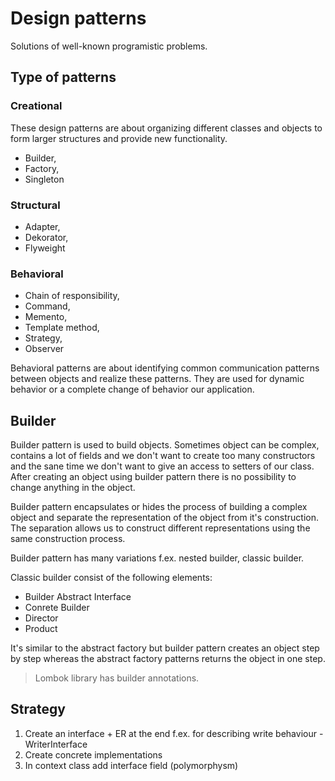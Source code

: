 # Design patterns

Solutions of well-known programistic problems.

## Type of patterns

### Creational 

These design patterns are about organizing different classes and objects to form larger structures and provide new functionality.

- Builder, 
- Factory, 
- Singleton

### Structural 

- Adapter, 
- Dekorator, 
- Flyweight

### Behavioral

- Chain of responsibility, 
- Command, 
- Memento, 
- Template method, 
- Strategy, 
- Observer 

Behavioral patterns are about identifying common communication patterns between objects and realize these patterns. They are used for dynamic behavior or  a complete change of behavior our application.

## Builder

Builder pattern is used to build objects. Sometimes object can be complex, contains a lot of fields and we don't want to create too many constructors and the sane time we don't want to give an access to setters of our class. After creating an object using builder pattern there is no possibility to change anything in the object.

Builder pattern encapsulates or hides the process of building a complex object and separate the representation of the object from it's construction.
The separation allows us to construct different representations using the same construction process.

Builder pattern has many variations f.ex. nested builder, classic builder.

Classic builder consist of the following elements:

- Builder Abstract Interface
- Conrete Builder
- Director
- Product

It's similar to the abstract factory but builder pattern creates an object step by step whereas the abstract factory patterns returns the object in one step.

> Lombok library has builder annotations.

## Strategy

1. Create an interface + ER at the end f.ex. for describing write behaviour - WriterInterface
2. Create concrete implementations
3. In context class add interface field (polymorphysm)



